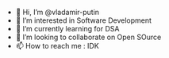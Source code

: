 - 👋 Hi, I’m @vladamir-putin
- 👀 I’m interested in Software Development
- 🌱 I’m currently learning for DSA
- 💞️ I’m looking to collaborate on Open SOurce
- 📫 How to reach me : IDK

<!---
vladamir-putin/vladamir-putin is a ✨ special ✨ repository because its `README.md` (this file) appears on your GitHub profile.
You can click the Preview link to take a look at your changes.
--->
